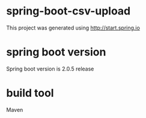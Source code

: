 # spring-boot-csv-upload
This project was generated using http://start.spring.io

# spring boot version
Spring boot version is 2.0.5 release

# build tool
Maven


